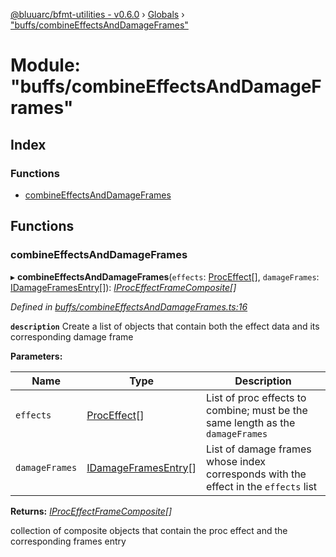 [@bluuarc/bfmt-utilities - v0.6.0](../README.md) › [Globals](../globals.md) › ["buffs/combineEffectsAndDamageFrames"](_buffs_combineeffectsanddamageframes_.md)

# Module: "buffs/combineEffectsAndDamageFrames"

## Index

### Functions

* [combineEffectsAndDamageFrames](_buffs_combineeffectsanddamageframes_.md#combineeffectsanddamageframes)

## Functions

###  combineEffectsAndDamageFrames

▸ **combineEffectsAndDamageFrames**(`effects`: [ProcEffect](_datamine_types_.md#proceffect)[], `damageFrames`: [IDamageFramesEntry](../interfaces/_datamine_types_.idamageframesentry.md)[]): *[IProcEffectFrameComposite](../interfaces/_buffs_iproceffectframecomposite_.iproceffectframecomposite.md)[]*

*Defined in [buffs/combineEffectsAndDamageFrames.ts:16](https://github.com/BluuArc/bfmt-utilities/blob/master/src/buffs/combineEffectsAndDamageFrames.ts#L16)*

**`description`** Create a list of objects that contain both the effect data and its corresponding damage frame

**Parameters:**

Name | Type | Description |
------ | ------ | ------ |
`effects` | [ProcEffect](_datamine_types_.md#proceffect)[] | List of proc effects to combine; must be the same length as the `damageFrames` |
`damageFrames` | [IDamageFramesEntry](../interfaces/_datamine_types_.idamageframesentry.md)[] | List of damage frames whose index corresponds with the effect in the `effects` list |

**Returns:** *[IProcEffectFrameComposite](../interfaces/_buffs_iproceffectframecomposite_.iproceffectframecomposite.md)[]*

collection of composite objects that contain the proc effect and the corresponding frames entry
